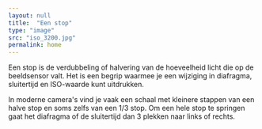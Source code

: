 ```yaml
---
layout: null
title:  "Een stop"
type: "image"
src: "iso_3200.jpg"
permalink: home
---
```



Een stop is de verdubbeling of halvering van de hoeveelheid licht 
die op de beeldsensor valt. Het is een begrip waarmee je een 
wijziging in diafragma, sluitertijd en ISO-waarde kunt 
uitdrukken. 

In moderne camera's vind je vaak een schaal met kleinere 
stappen van een halve stop en soms zelfs van een 1/3 stop. Om 
een hele stop te springen gaat het diafragma of de sluitertijd dan 
3 plekken naar links of rechts. 	